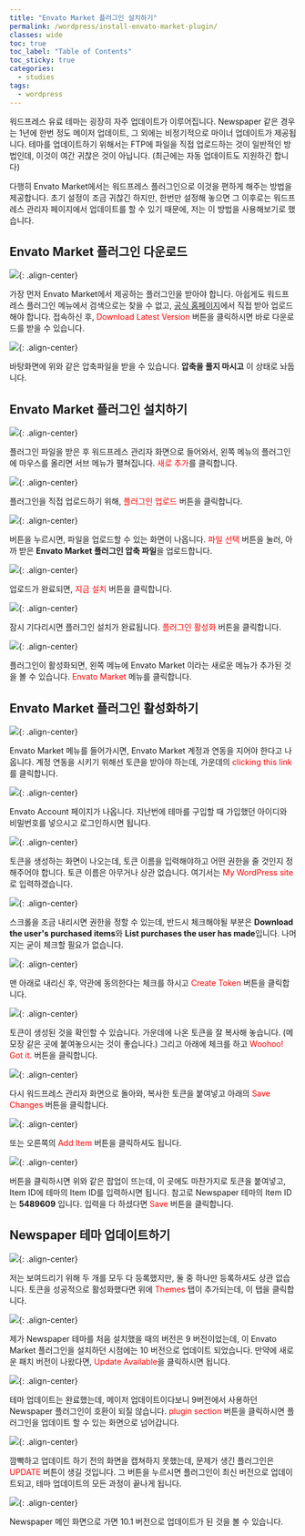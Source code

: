 ```yaml
---
title: "Envato Market 플러그인 설치하기"
permalink: /wordpress/install-envato-market-plugin/
classes: wide
toc: true
toc_label: "Table of Contents"
toc_sticky: true
categories:
  - studies
tags:
  - wordpress
---
```


워드프레스 유료 테마는 굉장히 자주 업데이트가 이루어집니다. Newspaper 같은 경우는 1년에 한번 정도 메이저 업데이트, 그 외에는 비정기적으로 마이너 업데이트가 제공됩니다. 테마를 업데이트하기 위해서는 FTP에 파일을 직접 업로드하는 것이 일반적인 방법인데, 이것이 여간 귀찮은 것이 아닙니다. (최근에는 자동 업데이트도 지원하긴 합니다)

다행히 Envato Market에서는 워드프레스 플러그인으로 이것을 편하게 해주는 방법을 제공합니다. 초기 설정이 조금 귀찮긴 하지만, 한번만 설정해 놓으면 그 이후로는 워드프레스 관리자 페이지에서 업데이트를 할 수 있기 때문에, 저는 이 방법을 사용해보기로 했습니다.

## Envato Market 플러그인 다운로드

![](https://github.com/JoonsuRyu/images/blob/master/WordPress/007/01.png?raw=true){: .align-center}

가장 먼저 Envato Market에서 제공하는 플러그인을 받아야 합니다. 아쉽게도 워드프레스 플러그인 메뉴에서 검색으로는 찾을 수 없고, [공식 홈페이지](https://envato.com/market-plugin/)에서 직접 받아 업로드해야 합니다. 접속하신 후, <span style="color:red">Download Latest Version</span> 버튼을 클릭하시면 바로 다운로드를 받을 수 있습니다.

![](https://github.com/JoonsuRyu/images/blob/master/WordPress/007/02.png?raw=true){: .align-center}

바탕화면에 위와 같은 압축파일을 받을 수 있습니다. **압축을 풀지 마시고** 이 상태로 놔둡니다.

## Envato Market 플러그인 설치하기

![](https://github.com/JoonsuRyu/images/blob/master/WordPress/007/03.png?raw=true){: .align-center}

플러그인 파일을 받은 후 워드프레스 관리자 화면으로 들어와서, 왼쪽 메뉴의 플러그인에 마우스를 올리면 서브 메뉴가 펼쳐집니다. <span style="color:red">새로 추가</span>를 클릭합니다.

![](https://github.com/JoonsuRyu/images/blob/master/WordPress/007/04.png?raw=true){: .align-center}

플러그인을 직접 업로드하기 위해, <span style="color:red">플러그인 업로드</span> 버튼을 클릭합니다.

![](https://github.com/JoonsuRyu/images/blob/master/WordPress/007/05.png?raw=true){: .align-center}

버튼을 누르시면, 파일을 업로드할 수 있는 화면이 나옵니다. <span style="color:red">파일 선택</span> 버튼을 눌러, 아까 받은 **Envato Market 플러그인 압축 파일**을 업로드합니다.

![](https://github.com/JoonsuRyu/images/blob/master/WordPress/007/06.png?raw=true){: .align-center}

업로드가 완료되면, <span style="color:red">지금 설치</span> 버튼을 클릭합니다.

![](https://github.com/JoonsuRyu/images/blob/master/WordPress/007/07.png?raw=true){: .align-center}

잠시 기다리시면 플러그인 설치가 완료됩니다. <span style="color:red">플러그인 활성화</span> 버튼을 클릭합니다.

![](https://github.com/JoonsuRyu/images/blob/master/WordPress/007/08.png?raw=true){: .align-center}

플러그인이 활성화되면, 왼쪽 메뉴에 Envato Market 이라는 새로운 메뉴가 추가된 것을 볼 수 있습니다. <span style="color:red">Envato Market</span> 메뉴를 클릭합니다.

## Envato Market 플러그인 활성화하기

![](https://github.com/JoonsuRyu/images/blob/master/WordPress/007/09.png?raw=true){: .align-center}

Envato Market 메뉴를 들어가시면, Envato Market 계정과 연동을 지어야 한다고 나옵니다. 계정 연동을 시키기 위해선 토큰을 받아야 하는데, 가운데의 <span style="color:red">clicking this link</span>를 클릭합니다.

![](https://github.com/JoonsuRyu/images/blob/master/WordPress/007/10.png?raw=true){: .align-center}

Envato Account 페이지가 나옵니다. 지난번에 테마를 구입할 때 가입했던 아이디와 비밀번호를 넣으시고 로그인하시면 됩니다.

![](https://github.com/JoonsuRyu/images/blob/master/WordPress/007/11.png?raw=true){: .align-center}

토큰을 생성하는 화면이 나오는데, 토큰 이름을 입력해야하고 어떤 권한을 줄 것인지 정해주어야 합니다. 토큰 이름은 아무거나 상관 없습니다. 여기서는 <span style="color:red">My WordPress site</span>로 입력하겠습니다.

![](https://github.com/JoonsuRyu/images/blob/master/WordPress/007/12.png?raw=true){: .align-center}

스크롤을 조금 내리시면 권한을 정할 수 있는데, 반드시 체크해야될 부분은 **Download the user's purchased items**와 **List purchases the user has made**입니다. 나머지는 굳이 체크할 필요가 없습니다.

![](https://github.com/JoonsuRyu/images/blob/master/WordPress/007/13.png?raw=true){: .align-center}

맨 아래로 내리신 후, 약관에 동의한다는 체크를 하시고 <span style="color:red">Create Token</span> 버튼을 클릭합니다.

![](https://github.com/JoonsuRyu/images/blob/master/WordPress/007/14.png?raw=true){: .align-center}

토큰이 생성된 것을 확인할 수 있습니다. 가운데에 나온 토큰을 잘 복사해 놓습니다. (메모장 같은 곳에 붙여놓으시는 것이 좋습니다.) 그리고 아래에 체크를 하고 <span style="color:red">Woohoo! Got it.</span> 버튼을 클릭합니다.

![](https://github.com/JoonsuRyu/images/blob/master/WordPress/007/15.png?raw=true){: .align-center}

다시 워드프레스 관리자 화면으로 돌아와, 복사한 토큰을 붙여넣고 아래의 <span style="color:red">Save Changes</span> 버튼을 클릭합니다.

![](https://github.com/JoonsuRyu/images/blob/master/WordPress/007/16.png?raw=true){: .align-center}

또는 오른쪽의 <span style="color:red">Add Item</span> 버튼을 클릭하셔도 됩니다.

![](https://github.com/JoonsuRyu/images/blob/master/WordPress/007/17.png?raw=true){: .align-center}

버튼을 클릭하시면 위와 같은 팝업이 뜨는데, 이 곳에도 마찬가지로 토큰을 붙여넣고, Item ID에 테마의 Item ID를 입력하시면 됩니다. 참고로 Newspaper 테마의 Item ID는 **5489609** 입니다. 입력을 다 하셨다면 <span style="color:red">Save</span> 버튼을 클릭합니다.

## Newspaper 테마 업데이트하기

![](https://github.com/JoonsuRyu/images/blob/master/WordPress/007/18.png?raw=true){: .align-center}

저는 보여드리기 위해 두 개를 모두 다 등록했지만, 둘 중 하나만 등록하셔도 상관 없습니다. 토큰을 성공적으로 활성화했다면 위에 <span style="color:red">Themes</span> 탭이 추가되는데, 이 탭을 클릭합니다.

![](https://github.com/JoonsuRyu/images/blob/master/WordPress/007/19.png?raw=true){: .align-center}

제가 Newspaper 테마를 처음 설치했을 때의 버전은 9 버전이었는데, 이 Envato Market 플러그인을 설치하던 시점에는 10 버전으로 업데이트 되었습니다. 만약에 새로운 패치 버전이 나왔다면, <span style="color:red">Update Available</span>을 클릭하시면 됩니다.

![](https://github.com/JoonsuRyu/images/blob/master/WordPress/007/20.png?raw=true){: .align-center}

테마 업데이트는 완료했는데, 메이저 업데이트이다보니 9버전에서 사용하던 Newspaper 플러그인이 호환이 되질 않습니다. <span style="color:red">plugin section</span> 버튼을 클릭하시면 플러그인을 업데이트 할 수 있는 화면으로 넘어갑니다.

![](https://github.com/JoonsuRyu/images/blob/master/WordPress/007/21.png?raw=true){: .align-center}

깜빡하고 업데이트 하기 전의 화면을 캡쳐하지 못했는데, 문제가 생긴 플러그인은 <span style="color:red">UPDATE</span> 버튼이 생길 것입니다. 그 버튼을 누르시면 플러그인이 최신 버전으로 업데이트되고, 테마 업데이트의 모든 과정이 끝나게 됩니다.

![](https://github.com/JoonsuRyu/images/blob/master/WordPress/007/22.png?raw=true){: .align-center}

Newspaper 메인 화면으로 가면 10.1 버전으로 업데이트가 된 것을 볼 수 있습니다.
